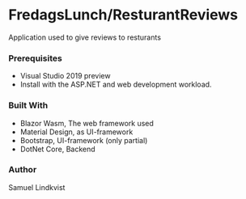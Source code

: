 # FredagsLunch/ResturantReviews
Application used to give reviews to resturants


### Prerequisites
- Visual Studio 2019 preview
- Install with the ASP.NET and web development workload. 

### Built With
- Blazor Wasm, The web framework used
- Material Design, as UI-framework
- Bootstrap, UI-framework (only partial)
- DotNet Core, Backend

### Author
Samuel Lindkvist
